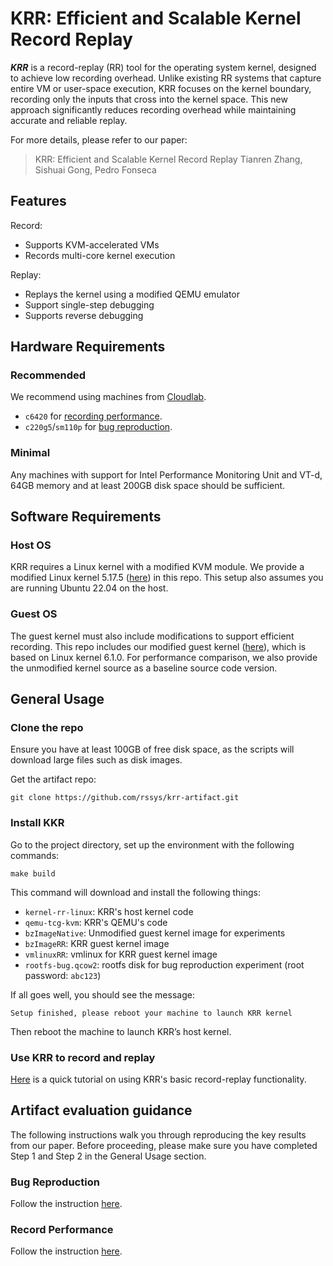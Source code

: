 # KRR: Efficient and Scalable Kernel Record Replay

***KRR*** is a record-replay (RR) tool for the operating system kernel, designed to achieve low recording overhead. Unlike existing RR systems that capture entire VM or user-space execution, KRR focuses on the kernel boundary, recording only the inputs that cross into the kernel space. This new approach significantly reduces recording overhead while maintaining accurate and reliable replay.

For more details, please refer to our paper:
> KRR: Efficient and Scalable Kernel Record Replay
> Tianren Zhang, Sishuai Gong, Pedro Fonseca

## Features
Record:
* Supports KVM-accelerated VMs
* Records multi-core kernel execution

Replay:
* Replays the kernel using a modified QEMU emulator
* Support single-step debugging
* Supports reverse debugging

## Hardware Requirements
### Recommended
We recommend using machines from [Cloudlab](https://docs.cloudlab.us/hardware.html).
* `c6420` for [recording performance](#record-performance).
* `c220g5`/`sm110p` for [bug reproduction](#bug-reproduction). 

### Minimal
Any machines with support for Intel Performance Monitoring Unit and VT-d, 64GB memory and at least 200GB disk space should be sufficient.

## Software Requirements
### Host OS
KRR requires a Linux kernel with a modified KVM module. We provide a modified Linux kernel 5.17.5 ([here](https://github.com/tianrenz2/kernel-rr-linux/tree/rr-para)) in this repo. This setup also assumes you are running Ubuntu 22.04 on the host.

### Guest OS
The guest kernel must also include modifications to support efficient recording. This repo includes our modified guest kernel ([here](https://github.com/tianrenz2/linux-6.1.0/tree/smp-rr)), which is based on Linux kernel 6.1.0. For performance comparison, we also provide the unmodified kernel source as a baseline source code version.


## General Usage
### Clone the repo
Ensure you have at least 100GB of free disk space, as the scripts will download large files such as disk images.

Get the artifact repo:
```
git clone https://github.com/rssys/krr-artifact.git
```

### Install KKR
Go to the project directory, set up the environment with the following commands:
```
make build
```
This command will download and install the following things:
* `kernel-rr-linux`: KRR's host kernel code
* `qemu-tcg-kvm`: KRR's QEMU's code
* `bzImageNative`: Unmodified guest kernel image for experiments
* `bzImageRR`: KRR guest kernel image
* `vmlinuxRR`: vmlinux for KRR guest kernel image
* `rootfs-bug.qcow2`: rootfs disk for bug reproduction experiment (root password: `abc123`)

If all goes well, you should see the message:
```
Setup finished, please reboot your machine to launch KRR kernel
```
Then reboot the machine to launch KRR’s host kernel.

### Use KRR to record and replay
[Here](tutorial/README.md) is a quick tutorial on using KRR's basic record-replay functionality.

## Artifact evaluation guidance
The following instructions walk you through reproducing the key results from our paper.
Before proceeding, please make sure you have completed Step 1 and Step 2 in the General Usage section.

### Bug Reproduction
Follow the instruction [here](bug-repro.md).

### Record Performance
Follow the instruction [here](record-perf.md).
